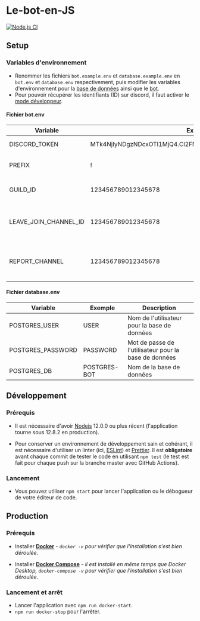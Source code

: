 
# Le-bot-en-JS

[![Node.js CI](https://github.com/TanguyChiffoleau/Le-bot-en-JS/workflows/Node.js%20CI/badge.svg?branch=master)](https://github.com/TanguyChiffoleau/Le-bot-en-JS/actions?query=workflow%3A%22Node.js+CI%22)

## Setup

### Variables d'environnement

- Renommer les fichiers `bot.example.env` et `database.example.env` en `bot.env` et `database.env` respectivement, puis modifier les variables d'environnement pour la [base de données](#databaseenv) ainsi que le [bot](#botenv).
- Pour pouvoir récupérer les identifiants (ID) sur discord, il faut activer le [mode développeur](https://support.discord.com/hc/fr/articles/206346498-O%C3%B9-trouver-l-ID-de-mon-compte-utilisateur-serveur-message-).

#### Fichier bot.env

| Variable              | Exemple                                                     | Description                                                                                                      |
| --------------------- | ----------------------------------------------------------- | ---------------------------------------------------------------------------------------------------------------- |
| DISCORD_TOKEN         | MTk4NjIyNDgzNDcxOTI1MjQ4.Cl2FMQ.ZnCjm1XVW7vRze4b7Cq4se7kKWs | [Token secret du bot discord](https://discordjs.guide/preparations/setting-up-a-bot-application.html#your-token) |
| PREFIX                | !                                                           | Préfixe utilisé pour intéragir avec le bot                                                                       |
| GUILD_ID              | 123456789012345678                                          | ID du serveur (= guild) sur lequel le bot est utilisé                                                            |
| LEAVE_JOIN_CHANNEL_ID | 123456789012345678                                          | ID du channel sur lequel les messages de départs/arrivées seront postés                                          |
| REPORT_CHANNEL        | 123456789012345678                                          | ID du channel sur lequel les messages de signalement seront postés                                               |

#### Fichier database.env

| Variable          | Exemple      | Description                                           |
| ----------------- | ------------ | ----------------------------------------------------- |
| POSTGRES_USER     | USER         | Nom de l'utilisateur pour la base de données          |
| POSTGRES_PASSWORD | PASSWORD     | Mot de passe de l'utilisateur pour la base de données |
| POSTGRES_DB       | POSTGRES-BOT | Nom de la base de données                             |

## Développement

### Prérequis

- Il est nécessaire d'avoir [Nodejs](https://nodejs.org/fr/) 12.0.0 ou plus récent (l'application tourne sous 12.8.2 en production).

- Pour conserver un environnement de développement sain et cohérant, il est nécessaire d'utiliser un linter (ici, [ESLint](https://eslint.org/)) et [Prettier](https://prettier.io/). Il est **obligatoire** avant chaque commit de tester le code en utilisant `npm test` (le test est fait pour chaque push sur la branche master avec GitHub Actions).

### Lancement

- Vous pouvez utiliser `npm start` pour lancer l'application ou le débogueur de votre éditeur de code.

## Production

### Prérequis

- Installer **[Docker](https://docs.docker.com/engine/install/)** _- `docker -v` pour vérifier que l'installation s'est bien déroulée_.

- Installer **[Docker Compose](https://docs.docker.com/compose/install/)** _- il est installé en même temps que Docker Desktop, `docker-compose -v` pour vérifier que l'installation s'est bien déroulée_.

### Lancement et arrêt

- Lancer l'application avec `npm run docker-start`.
- `npm run docker-stop` pour l'arrêter.

